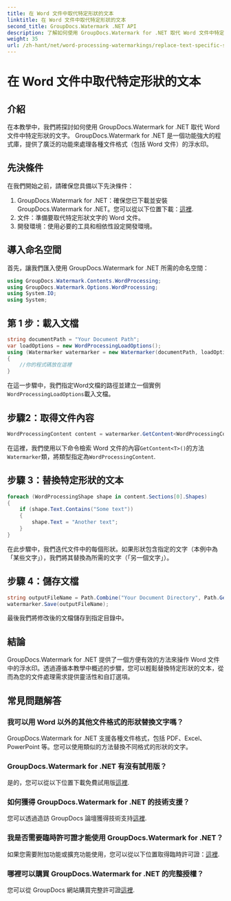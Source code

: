 ```yaml
---
title: 在 Word 文件中取代特定形狀的文本
linktitle: 在 Word 文件中取代特定形狀的文本
second_title: GroupDocs.Watermark .NET API
description: 了解如何使用 GroupDocs.Watermark for .NET 取代 Word 文件中特定形狀的文字。請按照我們的逐步教學進行操作。
weight: 35
url: /zh-hant/net/word-processing-watermarkings/replace-text-specific-shape-word-docs/
---
```


# 在 Word 文件中取代特定形狀的文本

## 介紹
在本教學中，我們將探討如何使用 GroupDocs.Watermark for .NET 取代 Word 文件中特定形狀的文字。 GroupDocs.Watermark for .NET 是一個功能強大的程式庫，提供了廣泛的功能來處理各種文件格式（包括 Word 文件）的浮水印。
## 先決條件
在我們開始之前，請確保您具備以下先決條件：
1.  GroupDocs.Watermark for .NET：確保您已下載並安裝 GroupDocs.Watermark for .NET。您可以從以下位置下載：[這裡](https://releases.groupdocs.com/Watermark/net/).
2. 文件：準備要取代特定形狀文字的 Word 文件。
3. 開發環境：使用必要的工具和相依性設定開發環境。

## 導入命名空間
首先，讓我們匯入使用 GroupDocs.Watermark for .NET 所需的命名空間：
```csharp
using GroupDocs.Watermark.Contents.WordProcessing;
using GroupDocs.Watermark.Options.WordProcessing;
using System.IO;
using System;
```
## 第 1 步：載入文檔
```csharp
string documentPath = "Your Document Path";
var loadOptions = new WordProcessingLoadOptions();
using (Watermarker watermarker = new Watermarker(documentPath, loadOptions))
{
    //你的程式碼放在這裡
}
```
在這一步驟中，我們指定Word文檔的路徑並建立一個實例`WordProcessingLoadOptions`載入文檔。
## 步驟2：取得文件內容
```csharp
WordProcessingContent content = watermarker.GetContent<WordProcessingContent>();
```
在這裡，我們使用以下命令檢索 Word 文件的內容`GetContent<T>()`的方法`Watermarker`類，將類型指定為`WordProcessingContent`.
## 步驟 3：替換特定形狀的文本
```csharp
foreach (WordProcessingShape shape in content.Sections[0].Shapes)
{
    if (shape.Text.Contains("Some text"))
    {
        shape.Text = "Another text";
    }
}
```
在此步驟中，我們迭代文件中的每個形狀。如果形狀包含指定的文字（本例中為「某些文字」），我們將其替換為所需的文字（「另一個文字」）。
## 步驟 4：儲存文檔
```csharp
string outputFileName = Path.Combine("Your Document Directory", Path.GetFileName(documentPath));
watermarker.Save(outputFileName);
```
最後我們將修改後的文檔儲存到指定目錄中。

## 結論
GroupDocs.Watermark for .NET 提供了一個方便有效的方法來操作 Word 文件中的浮水印。透過遵循本教學中概述的步驟，您可以輕鬆替換特定形狀的文本，從而為您的文件處理需求提供靈活性和自訂選項。
## 常見問題解答
### 我可以用 Word 以外的其他文件格式的形狀替換文字嗎？
GroupDocs.Watermark for .NET 支援各種文件格式，包括 PDF、Excel、PowerPoint 等。您可以使用類似的方法替換不同格式的形狀的文字。
### GroupDocs.Watermark for .NET 有沒有試用版？
是的，您可以從以下位置下載免費試用版[這裡](https://releases.groupdocs.com/).
### 如何獲得 GroupDocs.Watermark for .NET 的技術支援？
您可以透過造訪 GroupDocs 論壇獲得技術支持[這裡](https://forum.groupdocs.com/c/watermark/19).
### 我是否需要臨時許可證才能使用 GroupDocs.Watermark for .NET？
如果您需要附加功能或擴充功能使用，您可以從以下位置取得臨時許可證：[這裡](https://purchase.groupdocs.com/temporary-license/).
### 哪裡可以購買 GroupDocs.Watermark for .NET 的完整授權？
您可以從 GroupDocs 網站購買完整許可證[這裡](https://purchase.groupdocs.com/buy).